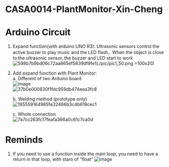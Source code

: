 # CASA0014-PlantMonitor-Xin-Cheng

# Arduino Circuit
1. Expand function(with arduino UNO R3): Ultrasonic sensors control the active buzzer to play music and the LED flash，When the object is close to the ultrasonic sensor, the buzzer and LED start to work
![598b7b9bd06c72aa865ef5839df9fe1](https://github.com/zczqxc5/CASA0014-PlantMonitor-Xin-Cheng/assets/146037962/254de5ad-3e11-47bc-9912-92e0d015729f)(./pic/pic1_50.png =100x20)

3. Add expand function with Plant Monitor: <br>
   a. Different of two Arduino board <br>
   ![image](https://github.com/zczqxc5/CASA0014-plant-monitor-Xin-Cheng/assets/146037962/a0287e71-41dc-453a-ae31-ec917bc8c0f4)<br>
   ![37b0e000830f1fdc959db474eea3fc8](https://github.com/zczqxc5/CASA0014-plant-monitor-Xin-Cheng/assets/146037962/02615b53-87f6-4cf5-9183-3ce4d0bb3ab0)<br>
   
   b. Welding method (prototype only)<br>
   ![195559164985fe32466b3c4b619cec1](https://github.com/zczqxc5/CASA0014-plant-monitor-Xin-Cheng/assets/146037962/556f24f6-1264-4838-9510-b5fde50a85aa)<br>
   
   c. Whole connection<br>
   ![7a7cc263fc17feafa366a0c61c7ca0d](https://github.com/zczqxc5/CASA0014-plant-monitor-Xin-Cheng/assets/146037962/a994f118-c58d-4e4f-831c-8676bd0d3ef0)<br>


# Reminds
1. If you need to use a function inside the main loop, you need to have a return in that loop, with staro of “float”
   ![image](https://github.com/zczqxc5/CASA0014-plant-monitor-Xin-Cheng/assets/146037962/a1008168-dec7-4865-aa85-598e408d86b1)


